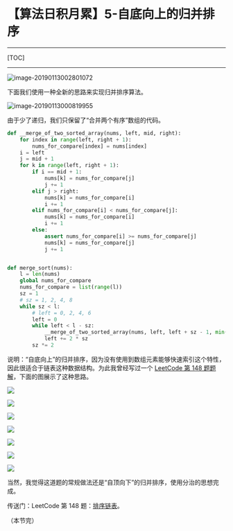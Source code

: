 # 【算法日积月累】5-自底向上的归并排序

---

[TOC]

---



![image-20190113002801072](https://ws2.sinaimg.cn/large/006tNc79ly1fz49n13x3hj31hc0u019d.jpg)

下面我们使用一种全新的思路来实现归并排序算法。

![image-20190113000819955](https://ws2.sinaimg.cn/large/006tNc79ly1fz492jm8buj30s0104tty.jpg)

由于少了递归，我们只保留了“合并两个有序”数组的代码。

```python
def __merge_of_two_sorted_array(nums, left, mid, right):
    for index in range(left, right + 1):
        nums_for_compare[index] = nums[index]
    i = left
    j = mid + 1
    for k in range(left, right + 1):
        if i == mid + 1:
            nums[k] = nums_for_compare[j]
            j += 1
        elif j > right:
            nums[k] = nums_for_compare[i]
            i += 1
        elif nums_for_compare[i] < nums_for_compare[j]:
            nums[k] = nums_for_compare[i]
            i += 1
        else:
            assert nums_for_compare[i] >= nums_for_compare[j]
            nums[k] = nums_for_compare[j]
            j += 1


def merge_sort(nums):
    l = len(nums)
    global nums_for_compare
    nums_for_compare = list(range(l))
    sz = 1
    # sz = 1, 2, 4, 8
    while sz < l:
        # left = 0, 2, 4, 6
        left = 0
        while left < l - sz:
            __merge_of_two_sorted_array(nums, left, left + sz - 1, min(left + sz + sz - 1, l - 1))
            left += 2 * sz
        sz *= 2
```

说明：“自底向上”的归并排序，因为没有使用到数组元素能够快速索引这个特性，因此很适合于链表这种数据结构。为此我曾经写过一个 [LeetCode 第 148 题题解](https://liweiwei1419.github.io/leetcode-solution/leetcode-0148-sort-list/)，下面的图展示了这种思路。

![](https://liweiwei1419.github.io/images/leetcode-solution/148-1.jpg)

![](https://liweiwei1419.github.io/images/leetcode-solution/148-2.jpg)

![](https://liweiwei1419.github.io/images/leetcode-solution/148-3.jpg)

![](https://liweiwei1419.github.io/images/leetcode-solution/148-4.jpg)

![](https://liweiwei1419.github.io/images/leetcode-solution/148-5.jpg)

![](https://liweiwei1419.github.io/images/leetcode-solution/148-6.jpg)

![](https://liweiwei1419.github.io/images/leetcode-solution/148-7.jpg)

当然，我觉得这道题的常规做法还是“自顶向下”的归并排序，使用分治的思想完成。

传送门：LeetCode 第 148 题：[排序链表](https://leetcode-cn.com/problems/sort-list)。

（本节完）



